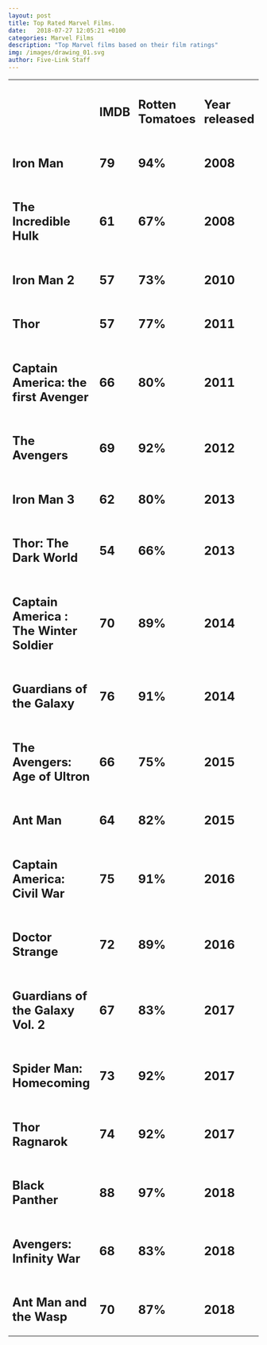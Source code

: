 ```yaml
---
layout: post
title: Top Rated Marvel Films.
date:   2018-07-27 12:05:21 +0100
categories: Marvel Films 
description: "Top Marvel films based on their film ratings"
img: /images/drawing_01.svg
author: Five-Link Staff
---
```


<table>

<tr><td><h2></h2></td><td id = "IMDB"><h2>IMDB</h2></td><td id = "rotten-tomatoes"><h2>Rotten Tomatoes</h2></td><td><h2> Year released</h2></td></tr>

<tr id = "iron-man"><td><h2>Iron Man</h2></td><td><h2>79</h2></td><td><h2>94%</h2></td><td><h2>2008</h2></td></tr>

<tr id = "hulk"><td><h2>The Incredible Hulk</h2></td><td><h2>61</h2></td><td><h2>67%</h2></td><td><h2>2008</h2></td></tr>

<tr id = "iron-man"><td><h2>Iron Man 2</h2></td><td><h2>57</h2></td><td><h2>73%</h2></td><td><h2>2010</h2></td></tr>

<tr id = "thor"><td><h2>Thor</h2></td><td><h2>57</h2></td><td><h2>77%</h2></td><td><h2>2011</h2></td></tr>

<tr id = "captain-america"><td><h2>Captain America: the first Avenger</h2></td><td><h2>66</h2></td><td><h2>80%</h2></td><td><h2>2011</h2></td></tr>

<tr id = "the-avengers"><td><h2>The Avengers</h2></td><td><h2>69</h2></td><td><h2>92%</h2></td><td><h2>2012</h2></td></tr>

<tr id = "iron-man"><td><h2>Iron Man 3</h2></td><td><h2>62</h2></td><td><h2>80%</h2></td><td><h2>2013</h2></td></tr>

<tr id = "thor"><td><h2>Thor: The Dark World</h2></td><td><h2>54</h2></td><td><h2>66%</h2></td><td><h2>2013</h2></td></tr>

<tr id = "captain-america"><td><h2>Captain America : The Winter Soldier</h2></td><td><h2>70</h2></td><td><h2>89%</h2></td><td><h2>2014</h2></td></tr>

<tr id = "guardians"><td><h2>Guardians of the Galaxy</h2></td><td><h2>76</h2></td><td><h2>91%</h2></td><td><h2>2014</h2></td></tr>

<tr id = "the-avengers"><td><h2>The Avengers: Age of Ultron</h2></td><td><h2>66</h2></td><td><h2>75%</h2></td><td><h2>2015</h2></td></tr>

<tr id = "ant-man"><td><h2>Ant Man</h2></td><td><h2>64</h2></td><td><h2>82%</h2></td><td><h2>2015</h2></td></tr>

<tr id = "captain-america"><td><h2>Captain America: Civil War</h2></td><td><h2>75</h2></td><td><h2>91%</h2></td><td><h2>2016</h2></td></tr>

<tr id = "doctor-strange"><td><h2>Doctor Strange</h2></td><td><h2>72</h2></td><td><h2>89%</h2></td><td><h2>2016</h2></td></tr>

<tr id = "guardians"><td><h2>Guardians of the Galaxy Vol. 2</h2></td><td><h2>67</h2></td><td><h2>83%</h2></td><td><h2>2017</h2></td></tr>

<tr id = "spider-man"><td><h2>Spider Man: Homecoming</h2></td><td><h2>73</h2></td><td><h2>92%</h2></td><td><h2>2017</h2></td></tr>

<tr id = "thor"><td><h2>Thor Ragnarok</h2></td><td><h2>74</h2></td><td><h2>92%</h2></td><td><h2>2017</h2></td></tr>

<tr id = "black-panther"><td><h2>Black Panther</h2></td><td><h2>88</h2></td><td><h2>97%</h2></td><td><h2>2018</h2></td></tr>

<tr id = "the-avengers"><td><h2>Avengers: Infinity War</h2></td><td><h2>68</h2></td><td><h2>83%</h2></td><td><h2>2018</h2></td></tr>

<tr id = "ant-man"><td><h2>Ant Man and the Wasp</h2></td><td><h2>70</h2></td><td><h2>87%</h2></td><td><h2>2018</h2></td></tr>

</table>